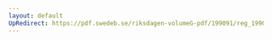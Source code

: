 ```yaml
---
layout: default
UpRedirect: https://pdf.swedeb.se/riksdagen-volumeG-pdf/199091/reg_199091/reg_199091_0915.pdf
---
```

